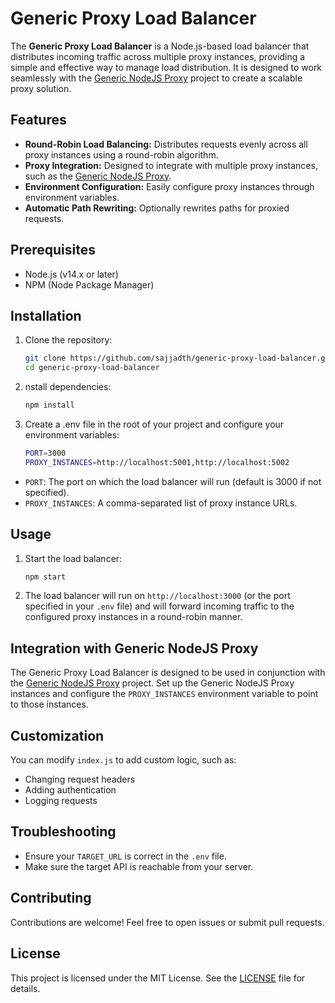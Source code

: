 # Generic Proxy Load Balancer

The **Generic Proxy Load Balancer** is a Node.js-based load balancer that distributes incoming traffic across multiple proxy instances, providing a simple and effective way to manage load distribution. It is designed to work seamlessly with the [Generic NodeJS Proxy](https://github.com/sajjadth/generic-nodejs-proxy) project to create a scalable proxy solution.

## Features

- **Round-Robin Load Balancing:** Distributes requests evenly across all proxy instances using a round-robin algorithm.
- **Proxy Integration:** Designed to integrate with multiple proxy instances, such as the [Generic NodeJS Proxy](https://github.com/sajjadth/generic-nodejs-proxy).
- **Environment Configuration:** Easily configure proxy instances through environment variables.
- **Automatic Path Rewriting:** Optionally rewrites paths for proxied requests.

## Prerequisites

- Node.js (v14.x or later)
- NPM (Node Package Manager)

## Installation

1. Clone the repository:
   ```bash
   git clone https://github.com/sajjadth/generic-proxy-load-balancer.git
   cd generic-proxy-load-balancer
2. nstall dependencies:
    ```bash
    npm install
3. Create a .env file in the root of your project and configure your environment variables:
    ```bash
    PORT=3000
    PROXY_INSTANCES=http://localhost:5001,http://localhost:5002
    
- `PORT`: The port on which the load balancer will run (default is 3000 if not specified).
- `PROXY_INSTANCES`: A comma-separated list of proxy instance URLs.

## Usage

1. Start the load balancer:
    ```bash
    npm start
2. The load balancer will run on `http://localhost:3000` (or the port specified in your `.env` file) and will forward incoming traffic to the configured proxy instances in a round-robin manner.

## Integration with Generic NodeJS Proxy

The Generic Proxy Load Balancer is designed to be used in conjunction with the [Generic NodeJS Proxy](https://github.com/sajjadth/generic-nodejs-proxy) project. Set up the Generic NodeJS Proxy instances and configure the `PROXY_INSTANCES` environment variable to point to those instances.


## Customization

You can modify `index.js` to add custom logic, such as:
- Changing request headers
- Adding authentication
- Logging requests

## Troubleshooting

- Ensure your `TARGET_URL` is correct in the `.env` file.
- Make sure the target API is reachable from your server.

## Contributing

Contributions are welcome! Feel free to open issues or submit pull requests.

## License

This project is licensed under the MIT License. See the [LICENSE](LICENSE) file for details.
